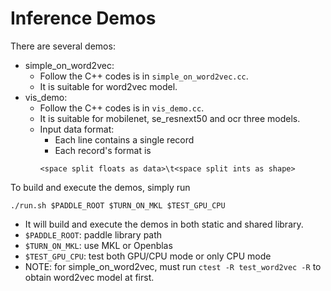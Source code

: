 # Inference Demos

There are several demos:

- simple_on_word2vec:
  - Follow the C++ codes is in `simple_on_word2vec.cc`.
  - It is suitable for word2vec model.
- vis_demo:
  - Follow the C++ codes is in `vis_demo.cc`.
  - It is suitable for mobilenet, se_resnext50 and ocr three models.
  - Input data format:
    - Each line contains a single record
    - Each record's format is
    ```
    <space split floats as data>\t<space split ints as shape>
    ```

To build and execute the demos, simply run
```
./run.sh $PADDLE_ROOT $TURN_ON_MKL $TEST_GPU_CPU
```
- It will build and execute the demos in both static and shared library.
- `$PADDLE_ROOT`: paddle library path
- `$TURN_ON_MKL`: use MKL or Openblas
- `$TEST_GPU_CPU`: test both GPU/CPU mode or only CPU mode
- NOTE: for simple_on_word2vec, must run `ctest -R test_word2vec -R` to obtain word2vec model at first.
